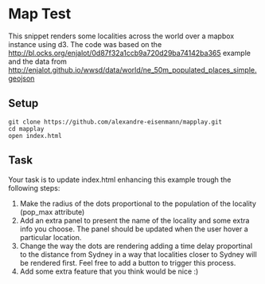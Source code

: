 # Map Test

This snippet renders some localities across the world over a mapbox instance using d3. The code was based on the http://bl.ocks.org/enjalot/0d87f32a1ccb9a720d29ba74142ba365 example and the data from http://enjalot.github.io/wwsd/data/world/ne_50m_populated_places_simple.geojson

## Setup

```
git clone https://github.com/alexandre-eisenmann/mapplay.git
cd mapplay
open index.html
```


## Task

Your task is to update index.html enhancing this example trough the following steps:

1) Make the radius of the dots proportional to the population of the locality (pop_max attribute)
2) Add an extra panel to present the name of the locality and some extra info you choose. The panel should be updated when the user hover a particular location. 
3) Change the way the dots are rendering adding a time delay proportinal to the distance from Sydney in a way that localities closer to Sydney will be rendered first. Feel free to add a button to trigger this process.
4) Add some extra feature that you think would be nice :)


